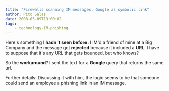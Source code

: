 ```yaml
---
title: "Firewalls scanning IM messages: Google as symbolic link"
author: Pito Salas
date: 2008-05-09T13:00:02
tags:
    - technology-IM-phishing
---
```




Here's something I **hadn 't seen before:** I IM'd a friend of mine at a Big
Company and the message got **rejected** because it included a **URL**. I have
to suppose that it's any URL that gets bounced, but who knows?

So the **workaround**? I sent the text for a **Google** query that returns the
same url.

Further details: Discussing it with him, the logic seems to be that someone
could send an employee a phishing link in an IM message.


